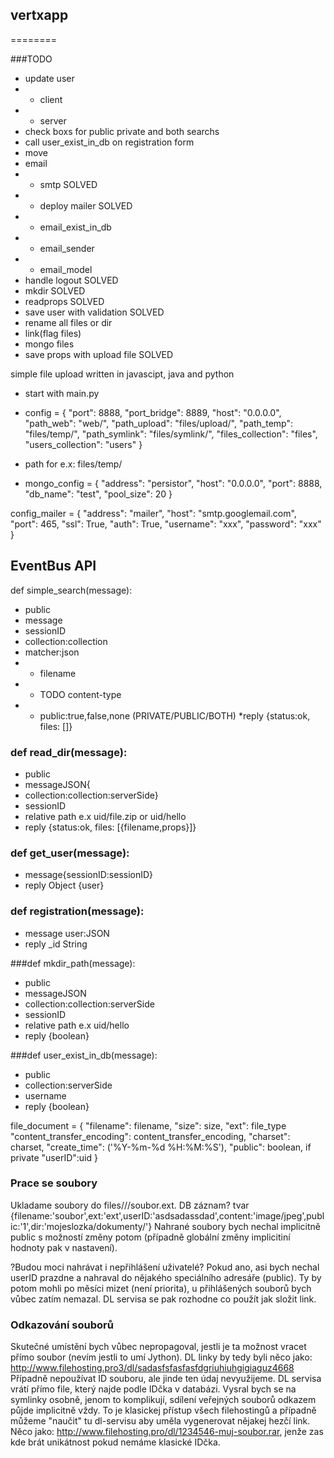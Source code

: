 ﻿## vertxapp
========

###TODO
* update user
* * client
* * server
* check boxs for public private and both searchs
* call user_exist_in_db on registration form
* move 
* email
* * smtp SOLVED
* * deploy mailer SOLVED
* * email_exist_in_db
* * email_sender
* * email_model
* handle logout SOLVED
* mkdir SOLVED
* readprops SOLVED
* save user with validation SOLVED
* rename all files or dir
* link(flag files)
* mongo files
* save props with upload file SOLVED


simple file upload written in javascipt, java and python

* start with main.py 

* config = {
    "port": 8888,
    "port_bridge": 8889,
    "host": "0.0.0.0",
    "path_web": "web/",
    "path_upload": "files/upload/",
    "path_temp": "files/temp/",
    "path_symlink": "files/symlink/",
    "files_collection": "files",
    "users_collection": "users"
}
* path for e.x: files/temp/

* mongo_config = {
    "address": "persistor",
    "host": "0.0.0.0",
    "port": 8888,
    "db_name": "test",
    "pool_size": 20
}

config_mailer = {
    "address": "mailer",
    "host": "smtp.googlemail.com",
    "port": 465,
    "ssl": True,
    "auth": True,
    "username": "xxx",
    "password": "xxx"
}

## EventBus API

def simple_search(message):
* public
* message
* sessionID
* collection:collection
* matcher:json
* * filename
* * TODO content-type
* * public:true,false,none (PRIVATE/PUBLIC/BOTH)
*reply {status:ok, files: []}

### def read_dir(message):
* public
* messageJSON{
* collection:collection:serverSide}
* sessionID
* relative path e.x uid/file.zip or uid/hello
* reply {status:ok, files: [{filename,props}]}

### def get_user(message):
* message{sessionID:sessionID}
* reply Object {user}

### def registration(message):
* message user:JSON
* reply _id String

###def mkdir_path(message):
* public
* messageJSON
* collection:collection:serverSide
* sessionID
* relative path e.x uid/hello
* reply {boolean}

###def user_exist_in_db(message):
* public
* collection:serverSide
* username
* reply {boolean}

file_document = {
    "filename": filename,
    "size": size,
    "ext": file_type
    "content_transfer_encoding": content_transfer_encoding,
    "charset": charset,
    "create_time": ('%Y-%m-%d %H:%M:%S'),
    "public": boolean,
    if private "userID":uid
    }

### Prace se soubory
Ukladame soubory do files/<user-id>/<libovolna-struktura>/soubor.ext.
DB záznam? tvar {filename:'soubor',ext:'ext',userID:'asdsadassdad',content:'image/jpeg',public:'1',dir:'mojeslozka/dokumenty/'}
Nahrané soubory bych nechal implicitně public s možností změny potom (případně globální změny implicitiní hodnoty pak v nastavení).

?Budou moci nahrávat i nepřihlášení uživatelé? Pokud ano, asi bych nechal userID prazdne a nahraval do nějakého speciálního adresáře (public).
Ty by potom mohli po měsíci mizet (není priorita), u přihlášených souborů bych vůbec zatím nemazal.
DL servisa se pak rozhodne co použít jak složit link.

### Odkazování souborů
Skutečné umístění bych vůbec nepropagoval, jestli je ta možnost vracet přímo soubor (nevím jestli to umí Jython).
DL linky by tedy byli něco jako: http://www.filehosting.pro3/dl/sadasfsfasfasfdgriuhiuhgigiaguz4668
Případně nepoužívat ID souboru, ale jinde ten údaj nevyužijeme.
DL servisa vrátí přímo file, který najde podle IDčka v databázi.
Vysral bych se na symlinky osobně, jenom to komplikují, sdílení veřejných souborů odkazem půjde implicitně vždy.
To je klasickej přístup všech filehostingů a případně můžeme "naučit" tu dl-servisu aby uměla vygenerovat nějakej hezčí link.
Něco jako: http://www.filehosting.pro/dl/1234546-muj-soubor.rar, jenže zas kde brát unikátnost pokud nemáme klasické IDčka.


